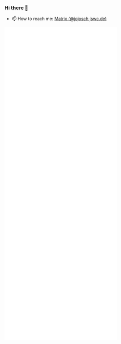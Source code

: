 ### Hi there 👋

- 📫 How to reach me: [Matrix (@jojosch:jswc.de)](https://matrix.to/#/@jojosch:jswc.de)

![Metrics](https://github.com/jojosch/jojosch/blob/master/github-metrics.svg)
